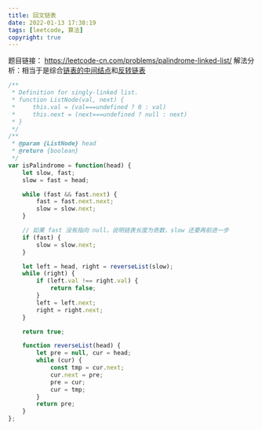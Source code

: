 ```yaml
---
title: 回文链表
date: 2022-01-13 17:38:19
tags: [leetcode, 算法]
copyright: true
---
```

题目链接：
https://leetcode-cn.com/problems/palindrome-linked-list/
解法分析：相当于是综合[链表的中间结点](https://leetcode-cn.com/problems/middle-of-the-linked-list/)和[反转链表](https://leetcode-cn.com/problems/reverse-linked-list/)

```js
/**
 * Definition for singly-linked list.
 * function ListNode(val, next) {
 *     this.val = (val===undefined ? 0 : val)
 *     this.next = (next===undefined ? null : next)
 * }
 */
/**
 * @param {ListNode} head
 * @return {boolean}
 */
var isPalindrome = function(head) {
    let slow, fast;
    slow = fast = head;

    while (fast && fast.next) {
        fast = fast.next.next;
        slow = slow.next;
    }

    // 如果 fast 没有指向 null，说明链表长度为奇数，slow 还要再前进一步
    if (fast) {
        slow = slow.next;
    }

    let left = head, right = reverseList(slow);
    while (right) {
        if (left.val !== right.val) {
            return false;
        }
        left = left.next;
        right = right.next;
    }

    return true;

    function reverseList(head) {
        let pre = null, cur = head;
        while (cur) {
            const tmp = cur.next;
            cur.next = pre;
            pre = cur;
            cur = tmp;
        }
        return pre;
    }
};
```